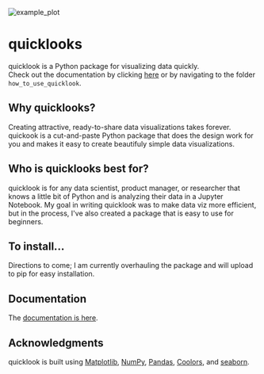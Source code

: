 ![example_plot](https://github.com/alexdsbreslav/quicklook/assets/21344372/1eb05d0b-5712-4bda-8500-78a5aa76f110)

# quicklooks
quicklook is a Python package for visualizing data quickly.  
Check out the documentation by clicking [here](https://github.com/alexdsbreslav/quicklook/tree/master/how_to_use_quicklook) or by navigating to the folder `how_to_use_quicklook`.

## Why quicklooks?
Creating attractive, ready-to-share data visualizations takes forever. quickook is a cut-and-paste Python package that does the design work for you and makes it easy to create beautifuly simple data visualizations.

## Who is quicklooks best for?
quicklook is for any data scientist, product manager, or researcher that knows a little bit of Python and is analyzing their data in a Jupyter Notebook. My goal in writing quicklook was to make data viz more efficient, but in the process, I've also created a package that is easy to use for beginners.

## To install...
Directions to come; I am currently overhauling the package and will upload to pip for easy installation.

## Documentation
The [documentation is here](https://github.com/alexdsbreslav/quicklook/tree/master/how_to_use_quicklook).

## Acknowledgments
quicklook is built using [Matplotlib](https://matplotlib.org/), [NumPy](https://numpy.org/), [Pandas](https://pandas.pydata.org/), [Coolors](https://coolors.co/), and [seaborn](https://seaborn.pydata.org/).

